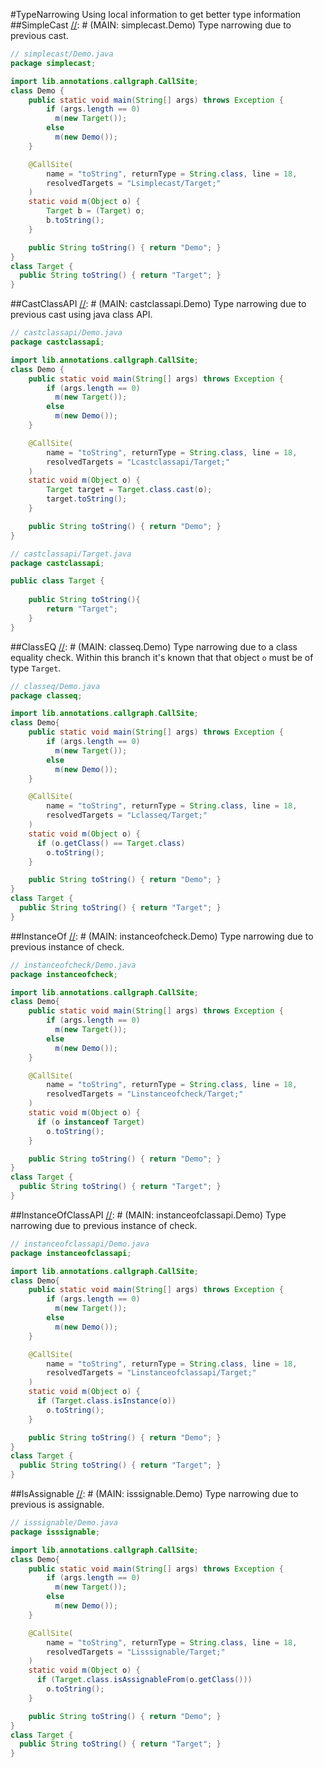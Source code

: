 #TypeNarrowing
Using local information to get better type information
##SimpleCast
[//]: # (MAIN: simplecast.Demo)
Type narrowing due to previous cast.

```java
// simplecast/Demo.java
package simplecast;

import lib.annotations.callgraph.CallSite;
class Demo {
    public static void main(String[] args) throws Exception {
        if (args.length == 0) 
          m(new Target());
        else 
          m(new Demo());
    }

    @CallSite(
        name = "toString", returnType = String.class, line = 18,
        resolvedTargets = "Lsimplecast/Target;"
    )
    static void m(Object o) {
        Target b = (Target) o;
        b.toString();
    }

    public String toString() { return "Demo"; }
}
class Target {
  public String toString() { return "Target"; }
}

```
[//]: # (END)

##CastClassAPI
[//]: # (MAIN: castclassapi.Demo)
Type narrowing due to previous cast using java class API.

```java
// castclassapi/Demo.java
package castclassapi;

import lib.annotations.callgraph.CallSite;
class Demo {
    public static void main(String[] args) throws Exception {
        if (args.length == 0) 
          m(new Target());
        else 
          m(new Demo());
    }

    @CallSite(
        name = "toString", returnType = String.class, line = 18,
        resolvedTargets = "Lcastclassapi/Target;"
    )
    static void m(Object o) {
        Target target = Target.class.cast(o);
        target.toString();
    }

    public String toString() { return "Demo"; }
}
```
```java
// castclassapi/Target.java
package castclassapi;

public class Target {
    
    public String toString(){
        return "Target";
    }
}
```
[//]: # (END)

##ClassEQ
[//]: # (MAIN: classeq.Demo)
Type narrowing due to a class equality check. Within this branch it's known that that object ```o```
must be of type ```Target```.

```java
// classeq/Demo.java
package classeq;

import lib.annotations.callgraph.CallSite;
class Demo{ 
    public static void main(String[] args) throws Exception {
        if (args.length == 0) 
          m(new Target());
        else 
          m(new Demo());
    }

    @CallSite(
        name = "toString", returnType = String.class, line = 18,
        resolvedTargets = "Lclasseq/Target;"
    )
    static void m(Object o) {
      if (o.getClass() == Target.class)
        o.toString();
    }

    public String toString() { return "Demo"; }
}
class Target {
  public String toString() { return "Target"; }
}

```
[//]: # (END)


##InstanceOf
[//]: # (MAIN: instanceofcheck.Demo)
Type narrowing due to previous instance of check.

```java
// instanceofcheck/Demo.java
package instanceofcheck;

import lib.annotations.callgraph.CallSite;
class Demo{ 
    public static void main(String[] args) throws Exception {
        if (args.length == 0) 
          m(new Target());
        else 
          m(new Demo());
    }

    @CallSite(
        name = "toString", returnType = String.class, line = 18,
        resolvedTargets = "Linstanceofcheck/Target;"
    )
    static void m(Object o) {
      if (o instanceof Target)
        o.toString();
    }

    public String toString() { return "Demo"; }
}
class Target {
  public String toString() { return "Target"; }
}

```
[//]: # (END)

##InstanceOfClassAPI
[//]: # (MAIN: instanceofclassapi.Demo)
Type narrowing due to previous instance of check.

```java
// instanceofclassapi/Demo.java
package instanceofclassapi;

import lib.annotations.callgraph.CallSite;
class Demo{ 
    public static void main(String[] args) throws Exception {
        if (args.length == 0) 
          m(new Target());
        else 
          m(new Demo());
    }

    @CallSite(
        name = "toString", returnType = String.class, line = 18,
        resolvedTargets = "Linstanceofclassapi/Target;"
    )
    static void m(Object o) {
      if (Target.class.isInstance(o))
        o.toString();
    }

    public String toString() { return "Demo"; }
}
class Target {
  public String toString() { return "Target"; }
}

```
[//]: # (END)


##IsAssignable
[//]: # (MAIN: isssignable.Demo)
Type narrowing due to previous is assignable.

```java
// isssignable/Demo.java
package isssignable;

import lib.annotations.callgraph.CallSite;
class Demo{ 
    public static void main(String[] args) throws Exception {
        if (args.length == 0) 
          m(new Target());
        else 
          m(new Demo());
    }

    @CallSite(
        name = "toString", returnType = String.class, line = 18,
        resolvedTargets = "Lisssignable/Target;"
    )
    static void m(Object o) {
      if (Target.class.isAssignableFrom(o.getClass()))
        o.toString();
    }

    public String toString() { return "Demo"; }
}
class Target {
  public String toString() { return "Target"; }
}

```
[//]: # (END)